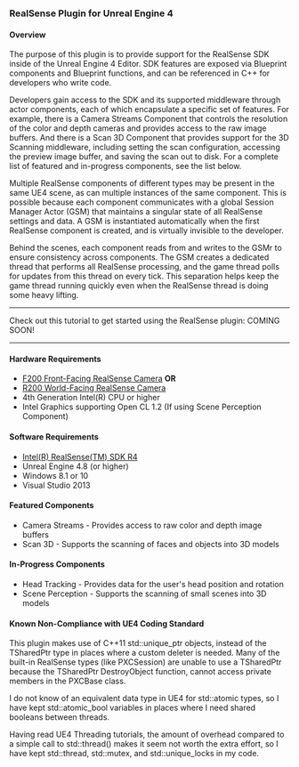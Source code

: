 ### <b>RealSense Plugin for Unreal Engine 4</b>

#### Overview
The purpose of this plugin is to provide support for the RealSense SDK inside of the Unreal Engine 4 Editor. SDK features are exposed via Blueprint components and Blueprint functions, and can be referenced in C++ for developers who write code. 

Developers gain access to the SDK and its supported middleware through actor components, each of which encapsulate a specific set of features. For example, there is a Camera Streams Component that controls the resolution of the color and depth cameras and provides access to the raw image buffers. And there is a Scan 3D Component that provides support for the 3D Scanning middleware, including setting the scan configuration, accessing the preview image buffer, and saving the scan out to disk. For a complete list of featured and in-progress components, see the list below.

Multiple RealSense components of different types may be present in the same UE4 scene, as can multiple instances of the same component. This is possible because each component communicates with a global Session Manager Actor (GSM) that maintains a singular state of all RealSense settings and data. A GSM is instantiated automatically when the first RealSense component is created, and is virtually invisible to the developer. 

Behind the scenes, each component reads from and writes to the GSMr to ensure consistency across components. The GSM creates a dedicated thread that performs all RealSense processing, and the game thread polls for updates from this thread on every tick. This separation helps keep the game thread running quickly even when the RealSense thread is doing some heavy lifting.

- - -

Check out this tutorial to get started using the RealSense plugin: COMING SOON!

- - -

#### Hardware Requirements
* [F200 Front-Facing RealSense Camera](http://click.intel.com/intel-realsense-developer-kit.html) __OR__
* [R200 World-Facing RealSense Camera](http://click.intel.com/intel-realsense-developer-kit-r200.html)
* 4th Generation Intel(R) CPU or higher
* Intel Graphics supporting Open CL 1.2 (If using Scene Perception Component)

#### Software Requirements
* [Intel(R) RealSense(TM) SDK R4](https://software.intel.com/en-us/intel-realsense-sdk/download)
* Unreal Engine 4.8 (or higher)
* Windows 8.1 or 10
* Visual Studio 2013

#### Featured Components
* Camera Streams - Provides access to raw color and depth image buffers
* Scan 3D - Supports the scanning of faces and objects into 3D models

#### In-Progress Components
* Head Tracking - Provides data for the user's head position and rotation
* Scene Perception - Supports the scanning of small scenes into 3D models


#### Known Non-Compliance with UE4 Coding Standard
This plugin makes use of C++11 std::unique_ptr objects, instead of the TSharedPtr type in places where a custom deleter is needed.
Many of the built-in RealSense types (like PXCSession) are unable to use a TSharedPtr because the TSharedPtr DestroyObject function, cannot access private members in the PXCBase class.

I do not know of an equivalent data type in UE4 for std::atomic<T> types, so I have kept std::atomic_bool variables in places where I need shared booleans between threads.

Having read UE4 Threading tutorials, the amount of overhead compared to a simple call to std::thread() makes it seem not worth the extra effort, so I have kept std::thread, std::mutex, and std::unique_locks in my code.